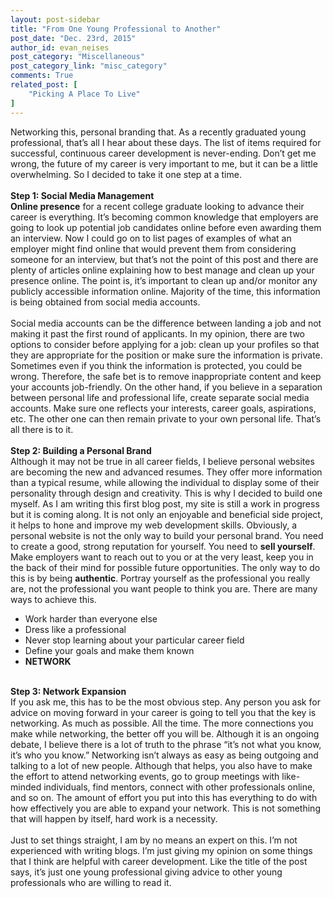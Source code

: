 ```yaml
---
layout: post-sidebar
title: "From One Young Professional to Another"
post_date: "Dec. 23rd, 2015"
author_id: evan_neises
post_category: "Miscellaneous"
post_category_link: "misc_category"
comments: True
related_post: [
	"Picking A Place To Live"
]
---
```


Networking this, personal branding that. As a recently graduated young professional, that’s all I hear about these days. The list of items required for successful, continuous career development is never-ending. Don’t get me wrong, the future of my career is very important to me, but it can be a little overwhelming. So I decided to take it one step at a time. <!--endpreview-->
<br><br>
<b>Step 1: Social Media Management</b><br>
	<b>Online presence</b> for a recent college graduate looking to advance their career is everything. It’s becoming common knowledge that employers are going to look up potential job candidates online before even awarding them an interview. Now I could go on to list pages of examples of what an employer might find online that would prevent them from considering someone for an interview, but that’s not the point of this post and there are plenty of articles online explaining how to best manage and clean up your presence online. The point is, it’s important to clean up and/or monitor any publicly accessible information online. Majority of the time, this information is being obtained from social media accounts.<br><br>
	Social media accounts can be the difference between landing a job and not making it past the first round of applicants. In my opinion, there are two options to consider before applying for a job: clean up your profiles so that they are appropriate for the position or make sure the information is private. Sometimes even if you think the information is protected, you could be wrong. Therefore, the safe bet is to remove inappropriate content and keep your accounts job-friendly. On the other hand, if you believe in a separation between personal life and professional life, create separate social media accounts. Make sure one reflects your interests, career goals, aspirations, etc. The other one can then remain private to your own personal life. That’s all there is to it.
<br><br>
<b>Step 2: Building a Personal Brand</b><br>
	Although it may not be true in all career fields, I believe personal websites are becoming the new and advanced resumes. They offer more information than a typical resume, while allowing the individual to display some of their personality through design and creativity. This is why I decided to build one myself. As I am writing this first blog post, my site is still a work in progress but it is coming along. It is not only an enjoyable and beneficial side project, it helps to hone and improve my web development skills.
	Obviously, a personal website is not the only way to build your personal brand. You need to create a good, strong reputation for yourself. You need to <b>sell yourself</b>. Make employers want to reach out to you or at the very least, keep you in the back of their mind for possible future opportunities. The only way to do this is by being <b>authentic</b>. Portray yourself as the professional you really are, not the professional you want people to think you are. There are many ways to achieve this.
<ul>
	<li>Work harder than everyone else</li>
	<li>Dress like a professional</li>
	<li>Never stop learning about your particular career field</li>
	<li>Define your goals and make them known</li>
	<li><b>NETWORK</b></li>
</ul>
<br>
<b>Step 3: Network Expansion</b><br>
	If you ask me, this has to be the most obvious step. Any person you ask for advice on moving forward in your career is going to tell you that the key is networking. As much as possible. All the time. The more connections you make while networking, the better off you will be. Although it is an ongoing debate, I believe there is a lot of truth to the phrase “it’s not what you know, it’s who you know.”
Networking isn’t always as easy as being outgoing and talking to a lot of new people. Although that helps, you also have to make the effort to attend networking events, go to group meetings with like-minded individuals, find mentors, connect with other professionals online, and so on. The amount of effort you put into this has everything to do with how effectively you are able to expand your network. This is not something that will happen by itself, hard work is a necessity.
<br><br>
Just to set things straight, I am by no means an expert on this. I’m not experienced with writing blogs. I’m just giving my opinion on some things that I think are helpful with career development. Like the title of the post says, it’s just one young professional giving advice to other young professionals who are willing to read it.
